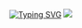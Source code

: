 <a href="https://git.io/typing-svg"><img src="https://readme-typing-svg.demolab.com?font=Fira+Code&pause=1000&color=C3324C&width=435&lines=%D0%A1%D0%B4%D0%B5%D0%BB%D0%B0%D1%8E%2C+%D0%B5%D1%81%D0%BB%D0%B8+%D0%BC%D0%BD%D0%B5+%D0%B1%D1%83%D0%B4%D0%B5%D1%82+%D0%BD%D0%B5+%D0%BB%D0%B5%D0%BD%D1%8C;I+will+if+I'm+not+too+lazy" alt="Typing SVG" /></a>
<picture>
  <source
    srcset="https://github-readme-stats.vercel.app/api?username=Pa-dej&show_icons=true&theme=dark"
    media="(prefers-color-scheme: dark)"
  />
  <source
    srcset="https://github-readme-stats.vercel.app/api?username=Pa-dej&show_icons=true"
    media="(prefers-color-scheme: dark), (prefers-color-scheme: no-preference)"
  />
  <img src="https://github-readme-stats.vercel.app/api?username=Pa-dej&show_icons=true&bg_color=00000000" />
</picture>

<!--
**Pa-dej/Pa-dej** is a ✨ _special_ ✨ repository because its `README.md` (this file) appears on your GitHub profile.

Here are some ideas to get you started:

- 🔭 I’m currently working on ...
- 🌱 I’m currently learning ...
- 👯 I’m looking to collaborate on ...
- 🤔 I’m looking for help with ...
- 💬 Ask me about ...
- 📫 How to reach me: ...
- 😄 Pronouns: ...
- ⚡ Fun fact: ...
-->
